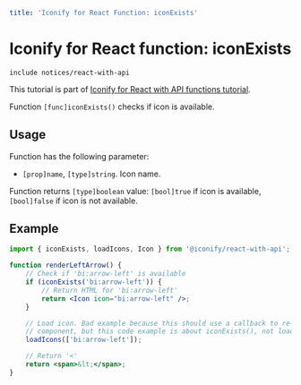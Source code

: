 ```yaml
title: 'Iconify for React Function: iconExists'
```

# Iconify for React function: iconExists

`include notices/react-with-api`

This tutorial is part of [Iconify for React with API functions tutorial](./index.md#functions).

Function `[func]iconExists()` checks if icon is available.

## Usage

Function has the following parameter:

- `[prop]name`, `[type]string`. Icon name.

Function returns `[type]boolean` value: `[bool]true` if icon is available, `[bool]false` if icon is not available.

## Example

```jsx
import { iconExists, loadIcons, Icon } from '@iconify/react-with-api';

function renderLeftArrow() {
	// Check if 'bi:arrow-left' is available
	if (iconExists('bi:arrow-left')) {
		// Return HTML for 'bi:arrow-left'
		return <Icon icon="bi:arrow-left" />;
	}

	// Load icon. Bad example because this should use a callback to re-render arrow in a stateful
	// component, but this code example is about iconExists(), not loadIcons()
	loadIcons(['bi:arrow-left']);

	// Return '<'
	return <span>&lt;</span>;
}
```
